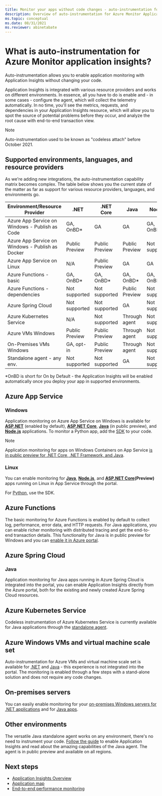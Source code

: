```yaml
---
title: Monitor your apps without code changes - auto-instrumentation for Azure Monitor Application Insights | Microsoft Docs
description: Overview of auto-instrumentation for Azure Monitor Application Insights - codeless application performance management
ms.topic: conceptual
ms.date: 08/31/2021
ms.reviewer: abinetabate
---
```


# What is auto-instrumentation for Azure Monitor application insights?

Auto-instrumentation allows you to enable application monitoring with Application Insights without changing your code.  

Application Insights is integrated with various resource providers and works on different environments. In essence, all you have to do is enable and - in some cases - configure the agent, which will collect the telemetry automatically. In no time, you'll see the metrics, requests, and dependencies in your Application Insights resource, which will allow you to spot the source of potential problems before they occur, and analyze the root cause with end-to-end transaction view.

> [!NOTE] 
> Auto-instrumentation used to be known as "codeless attach" before October 2021.


## Supported environments, languages, and resource providers

As we're adding new integrations, the auto-instrumentation capability matrix becomes complex. The table below shows you the current state of the matter as far as support for various resource providers, languages, and environments go.

|Environment/Resource Provider          | .NET            | .NET Core       | Java            | Node.js         | Python          |
|---------------------------------------|-----------------|-----------------|-----------------|-----------------|-----------------|
|Azure App Service on Windows - Publish as Code   | GA, OnBD* | GA          | GA              | GA, OnBD*       | Not supported   |
|Azure App Service on Windows - Publish as Docker | Public Preview | Public Preview | Public Preview | Not supported  | Not supported   |
|Azure App Service on Linux             | N/A             | Public Preview  | GA              | GA              | Not supported   |
|Azure Functions - basic                | GA, OnBD*       | GA, OnBD*       | GA, OnBD*       | GA, OnBD*       | GA, OnBD*       |
|Azure Functions - dependencies         | Not supported   | Not supported   | Public Preview  | Not supported   | Through [extension](monitor-functions.md#distributed-tracing-for-python-function-apps)      |
|Azure Spring Cloud                     | Not supported   | Not supported   | GA              | Not supported   | Not supported   |
|Azure Kubernetes Service               | N/A             | Not supported   | Through agent   | Not supported   | Not supported   |
|Azure VMs Windows                      | Public Preview  | Public Preview  | Through agent   | Not supported   | Not supported   |
|On-Premises VMs Windows                | GA, opt-in      | Public Preview  | Through agent   | Not supported   | Not supported   |
|Standalone agent - any env.            | Not supported   | Not supported   | GA              | Not supported   | Not supported   |

*OnBD is short for On by Default - the Application Insights will be enabled automatically once you deploy your app in supported environments. 

## Azure App Service

### Windows

Application monitoring on Azure App Service on Windows is available for **[ASP.NET](./azure-web-apps-net.md)** (enabled by default), **[ASP.NET Core](./azure-web-apps-net-core.md)**, **[Java](./azure-web-apps-java.md)** (in public preview), and **[Node.js](./azure-web-apps-nodejs.md)** applications. To monitor a Python app, add the [SDK](./opencensus-python.md) to your code.

> [!NOTE]
> Application monitoring for apps on Windows Containers on App Service [is in public preview for .NET Core, .NET Framework, and Java](https://azure.github.io/AppService/2022/04/11/windows-containers-app-insights-preview.html).

### Linux
You can enable monitoring for **[Java](./azure-web-apps-java.md?)**, **[Node.js](./azure-web-apps-nodejs.md?tabs=linux)**, and **[ASP.NET Core](./azure-web-apps-net-core.md?tabs=linux)(Preview)** apps running on Linux in App Service through the portal. 

For [Python](./opencensus-python.md), use the SDK.

## Azure Functions

The basic monitoring for Azure Functions is enabled by default to collect log, performance, error data, and HTTP requests. For Java applications, you can enable richer monitoring with distributed tracing and get the end-to-end transaction details. This functionality for Java is in public preview for Windows and you can [enable it in Azure portal](./monitor-functions.md).

## Azure Spring Cloud

### Java 
Application monitoring for Java apps running in Azure Spring Cloud is integrated into the portal, you can enable Application Insights directly from the Azure portal, both for the existing and newly created Azure Spring Cloud resources.  

## Azure Kubernetes Service

Codeless instrumentation of Azure Kubernetes Service is currently available for Java applications through the [standalone agent](./java-in-process-agent.md). 

## Azure Windows VMs and virtual machine scale set

Auto-instrumentation for Azure VMs and virtual machine scale set is available for [.NET](./azure-vm-vmss-apps.md) and [Java](./java-in-process-agent.md) - this experience is not integrated into the portal. The monitoring is enabled through a few steps with a stand-alone solution and does not require any code changes.  

## On-premises servers
You can easily enable monitoring for your [on-premises Windows servers for .NET applications](./status-monitor-v2-overview.md) and for [Java apps](./java-in-process-agent.md).

## Other environments
The versatile Java standalone agent works on any environment, there's no need to instrument your code. [Follow the guide](./java-in-process-agent.md) to enable Application Insights and read about the amazing capabilities of the Java agent. The agent is in public preview and available on all regions. 

## Next steps

* [Application Insights Overview](./app-insights-overview.md)
* [Application map](./app-map.md)
* [End-to-end performance monitoring](../app/tutorial-performance.md)
